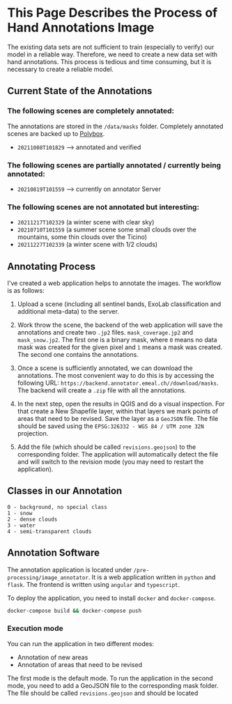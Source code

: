 # This Page Describes the Process of Hand Annotations Image

The existing data sets are not sufficient to train (especially to verify) our model in a reliable way. Therefore, we
need to create a new data set with hand annotations. This process is tedious and time consuming, but it is
necessary to create a reliable model.

## Current State of the Annotations

### The following scenes are completely annotated:

The annotations are stored in the `/data/masks` folder. Completely annotated scenes are backed up to
[Polybox](https://polybox.ethz.ch/index.php/apps/files/?dir=/Annotated%20Clouds&fileid=3205377022).

- `20211008T101829` --> annotated and verified

### The following scenes are partially annotated / currently being annotated:

- `20210819T101559` --> currently on annotator Server

### The following scenes are not annotated but interesting:

- `20211217T102329` (a winter scene with clear sky)
- `20210710T101559` (a summer scene some small clouds over the mountains, some thin clouds over the Ticino)
- `20211227T102339` (a winter scene with 1/2 clouds)

## Annotating Process

I've created a web application helps to annotate the images. The workflow is as follows:

1) Upload a scene (including all sentinel bands, ExoLab classification and additional meta-data) to the server.

2) Work throw the scene, the backend of the web application will save the annotations and create two `.jp2`
   files. `mask_coverage.jp2` and `mask_snow.jp2`. The first one is a binary mask, where `0` means no data mask was
   created for the given pixel and `1` means a mask was created. The second one contains the annotations.

3) Once a scene is sufficiently annotated, we can download the annotations. The most convenient way to do this is by
   accessing the following URL: `https://backend.annotator.emeal.ch//download/masks`. The backend will create a
   `.zip` file with all the annotations.

4) In the next step, open the results in QGIS and do a visual inspection. For that create a New Shapefile layer, within
   that layers we mark points of areas that need to be revised. Save the layer as a `GeoJSON` file. The file should
   be saved using the `EPSG:326332 - WGS 84 / UTM zone 32N` projection.

5) Add the file (which should be called `revisions.geojson`) to the corresponding folder. The application will
   automatically detect the file and will switch to the revision mode (you may need to restart the application).

## Classes in our Annotation

```
0 - background, no special class
1 - snow
2 - dense clouds
3 - water
4 - semi-transparent clouds
```

## Annotation Software

The annotation application is located under `/pre-processing/image_annotator`. It is a web application written in
`python` and `flask`. The frontend is written using `angular` and `typescript`.

To deploy the application, you need to install `docker` and `docker-compose`.

```bash
docker-compose build && docker-compose push
```

### Execution mode

You can run the application in two different modes:

- Annotation of new areas
- Annotation of areas that need to be revised

The first mode is the default mode. To run the application in the second mode, you need to add a GeoJSON
file to the corresponding mask folder. The file should be called `revisions.geojson` and should be located
